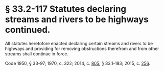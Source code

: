 # § 33.2-117 Statutes declaring streams and rivers to be highways continued.

<p>All statutes heretofore enacted declaring certain streams and rivers to be highways and providing for removing obstructions therefrom and from other streams shall continue in force.</p><p>Code 1950, § 33-97; 1970, c. 322; 2014, c. <a href='http://lis.virginia.gov/cgi-bin/legp604.exe?141+ful+CHAP0805'>805</a>, § 33.1-183; 2015, c. <a href='http://lis.virginia.gov/cgi-bin/legp604.exe?151+ful+CHAP0256'>256</a>.</p>